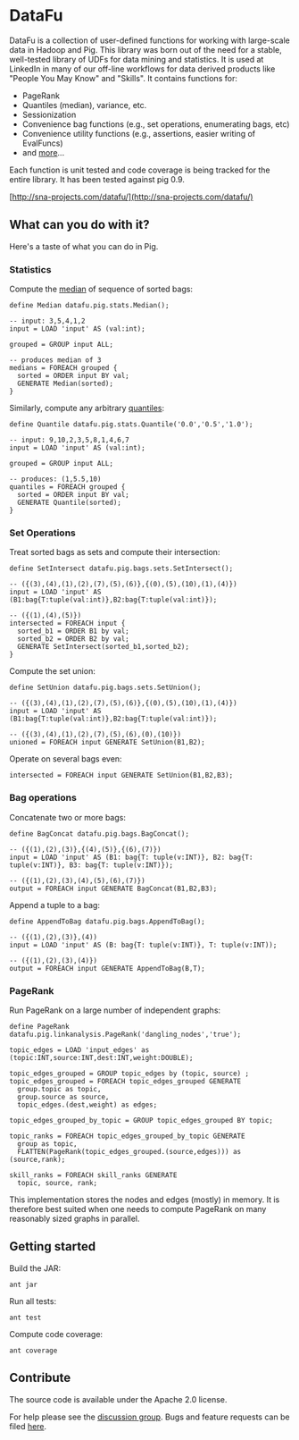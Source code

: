 # DataFu

DataFu is a collection of user-defined functions for working with large-scale data in Hadoop and Pig. This library was born out of the need for a stable, well-tested library of UDFs for data mining and statistics. It is used at LinkedIn in many of our off-line workflows for data derived products like "People You May Know" and "Skills". It contains functions for:

* PageRank
* Quantiles (median), variance, etc.
* Sessionization
* Convenience bag functions (e.g., set operations, enumerating bags, etc)
* Convenience utility functions (e.g., assertions, easier writing of
EvalFuncs)
* and [more](http://sna-projects.com/datafu/javadoc/0.0.1/)...

Each function is unit tested and code coverage is being tracked for the entire library.  It has been tested against pig 0.9.

[http://sna-projects.com/datafu/](http://sna-projects.com/datafu/)

## What can you do with it?

Here's a taste of what you can do in Pig.

### Statistics
  
Compute the [median](http://en.wikipedia.org/wiki/Median) of sequence of sorted bags:

    define Median datafu.pig.stats.Median();

    -- input: 3,5,4,1,2
    input = LOAD 'input' AS (val:int);

    grouped = GROUP input ALL;

    -- produces median of 3
    medians = FOREACH grouped {
      sorted = ORDER input BY val;
      GENERATE Median(sorted);
    }
  
Similarly, compute any arbitrary [quantiles](http://en.wikipedia.org/wiki/Quantile):

    define Quantile datafu.pig.stats.Quantile('0.0','0.5','1.0');

    -- input: 9,10,2,3,5,8,1,4,6,7
    input = LOAD 'input' AS (val:int);

    grouped = GROUP input ALL;

    -- produces: (1,5.5,10)
    quantiles = FOREACH grouped {
      sorted = ORDER input BY val;
      GENERATE Quantile(sorted);
    }

### Set Operations

Treat sorted bags as sets and compute their intersection:

    define SetIntersect datafu.pig.bags.sets.SetIntersect();
  
    -- ({(3),(4),(1),(2),(7),(5),(6)},{(0),(5),(10),(1),(4)})
    input = LOAD 'input' AS (B1:bag{T:tuple(val:int)},B2:bag{T:tuple(val:int)});

    -- ({(1),(4),(5)})
    intersected = FOREACH input {
      sorted_b1 = ORDER B1 by val;
      sorted_b2 = ORDER B2 by val;
      GENERATE SetIntersect(sorted_b1,sorted_b2);
    }
      
Compute the set union:

    define SetUnion datafu.pig.bags.sets.SetUnion();

    -- ({(3),(4),(1),(2),(7),(5),(6)},{(0),(5),(10),(1),(4)})
    input = LOAD 'input' AS (B1:bag{T:tuple(val:int)},B2:bag{T:tuple(val:int)});

    -- ({(3),(4),(1),(2),(7),(5),(6),(0),(10)})
    unioned = FOREACH input GENERATE SetUnion(B1,B2);
      
Operate on several bags even:

    intersected = FOREACH input GENERATE SetUnion(B1,B2,B3);

### Bag operations

Concatenate two or more bags:

    define BagConcat datafu.pig.bags.BagConcat();

    -- ({(1),(2),(3)},{(4),(5)},{(6),(7)})
    input = LOAD 'input' AS (B1: bag{T: tuple(v:INT)}, B2: bag{T: tuple(v:INT)}, B3: bag{T: tuple(v:INT)});

    -- ({(1),(2),(3),(4),(5),(6),(7)})
    output = FOREACH input GENERATE BagConcat(B1,B2,B3);

Append a tuple to a bag:

    define AppendToBag datafu.pig.bags.AppendToBag();

    -- ({(1),(2),(3)},(4))
    input = LOAD 'input' AS (B: bag{T: tuple(v:INT)}, T: tuple(v:INT));

    -- ({(1),(2),(3),(4)})
    output = FOREACH input GENERATE AppendToBag(B,T);

### PageRank

Run PageRank on a large number of independent graphs:

    define PageRank datafu.pig.linkanalysis.PageRank('dangling_nodes','true');

    topic_edges = LOAD 'input_edges' as (topic:INT,source:INT,dest:INT,weight:DOUBLE);

    topic_edges_grouped = GROUP topic_edges by (topic, source) ;
    topic_edges_grouped = FOREACH topic_edges_grouped GENERATE
      group.topic as topic,
      group.source as source,
      topic_edges.(dest,weight) as edges;

    topic_edges_grouped_by_topic = GROUP topic_edges_grouped BY topic; 

    topic_ranks = FOREACH topic_edges_grouped_by_topic GENERATE
      group as topic,
      FLATTEN(PageRank(topic_edges_grouped.(source,edges))) as (source,rank);

    skill_ranks = FOREACH skill_ranks GENERATE
      topic, source, rank;
    
This implementation stores the nodes and edges (mostly) in memory. It is therefore best suited when one needs to compute PageRank on many reasonably sized graphs in parallel.

## Getting started

Build the JAR:

    ant jar

Run all tests:

    ant test

Compute code coverage:

    ant coverage

## Contribute

The source code is available under the Apache 2.0 license.  

For help please see the [discussion group](http://groups.google.com/group/datafu).  Bugs and feature requests can be filed [here](http://linkedin.jira.com/browse/DATAFU).